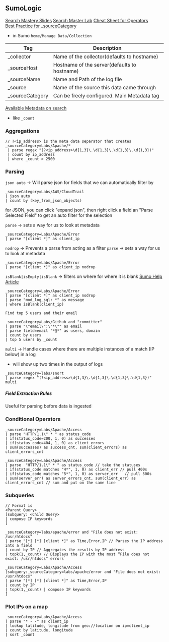 ## SumoLogic

[Search Mastery Slides](https://www.slideshare.net/Sumo_Logic/sumo-logic-cert-jam-search-mastery-226926385)
[Search Master Lab](https://help.sumologic.com/01Start-Here/Quick-Start-Tutorials/Hands-on_Labs01%3A_Using_Sumo_Logic)
[Cheat Sheet for Operators](https://help.sumologic.com/05Search/Search-Cheat-Sheets/Log-Operators-Cheat-Sheet)  
[Best Practice for _sourceCategory](https://help.sumologic.com/03Send-Data/01-Design-Your-Deployment/Best-Practices%3A-Good-Source-Category%2C-Bad-Source-Category)
 - in Sumo `home/Manage Data/Collection`

|Tag|Description|
|---|---|
|_collector|Name of the collector(defaults to hostname)|
|_sourceHost|Hostname of the server(defaults to hostname)|
|_sourceName|Name and Path of the log file|
|_source|Name of the source this data came through|
|_sourceCategory|Can be freely configured.  Main Metadata tag|

[Available Metadata on search](https://help.sumologic.com/05Search/Get-Started-with-Search/Search-Basics/Built-in-Metadata)
 - like `_count`

### Aggregations

```
// ?<ip_address> is the meta data separator that creates
_sourceCategory=Labs/Apache/*
 | parse regex "(?<ip_address>\d{1,3}\.\d{1,3}\.\d{1,3}\.\d{1,3})"
 | count by ip_address
 | where _count > 2500 
``` 

### Parsing

`json auto` -> Will parse json for fields that we can automatically filter by
```
_sourceCategory=Labs/AWS/CloudTrail
| json auto
| count by (key_from_json_objects)
```

for JSON, you can click "expand json", then right click a field an "Parse Selected Field" to get an auto filter for the selection

`parse` -> sets a way for us to look at metadata
``` 
_sourceCategory=Labs/Apache/Error
| parse "[client *]" as client_ip
```

`nodrop` -> Prevents a parse from acting as a filter
`parse` -> sets a way for us to look at metadata
``` 
_sourceCategory=Labs/Apache/Error
| parse "[client *]" as client_ip nodrop
```

`isBlank|isEmpty|isBlank` -> filters on where for where it is blank
[Sumo Help Article](https://help.sumologic.com/05Search/Search-Query-Language/Search-Operators/isNull%2C-isEmpty%2C-isBlank)
```
_sourceCategory=Labs/Apache/Error
| parse "[client *]" as client_ip nodrop
| parse "mod_log_sql: *" as message
| where isBlank(client_ip)
```

```
Find top 5 users and their email

_sourceCategory=Labs/Github and "committer"
| parse "\"email\":\"*\"" as email
| parse field=email "*@*" as users, domain
| count by users
| top 5 users by _count
```

`multi` -> Handle cases where there are multiple instances of a match (IP below) in a log
  - will show up two times in the output of logs
```
_sourceCategory=labs/snort
| parse regex "(?<ip_address>\d{1,3}\.\d{1,3}\.\d{1,3}\.\d{1,3})" multi
```

##### Field Extraction Rules

Useful for parsing before data is ingested

### Conditional Operators

```
_sourceCategory=Labs/Apache/Access
| parse "HTTP/1.1\" * " as status_code
| if(status_code=200, 1, 0) as successes
| if(status_code=404, 1, 0) as client_errors  
| sum(successes) as success_cnt, sum(client_errors) as client_errors_cnt

_sourceCategory=Labs/Apache/Access
| parse  "HTTP/1.1\" * " as status_code // take the statuses
| if(status_code matches "4*", 1, 0) as client_err // pull 400s
| if(status_code matches "5*", 1, 0) as server_err   // pull 500s
| sum(server_err) as server_errors_cnt, sum(client_err) as client_errors_cnt // sum and put on the same line
```

### Subqueries
``` 
// Format is 
<Parent Query>
[subquery: <Child Query>
| compose IP keywords
]
```

```
_sourceCategory=labs/apache/error and "File does not exist: /usr/htdocs"
| parse "[*] [*] [client *]" as Time,Error,IP // Parses the IP address into a field
| count by IP // Aggregates the results by IP address
| topk(1,_count) // Displays the IP with the most “File does not exist: /usr/htdocs” errors
```

``` 
_sourceCategory=Labs/Apache/Access
[subquery:_sourceCategory=labs/apache/error and "File does not exist: /usr/htdocs"
| parse "[*] [*] [client *]" as Time,Error,IP
| count by IP 
| topk(1,_count) | compose IP keywords
]
```


### Plot IPs on a map
```
_sourceCategory=Labs/Apache/Access
| parse "* - -" as client_ip
| lookup latitude, longitude from geo://location on ip=client_ip
| count by latitude, longitude
| sort _count
```